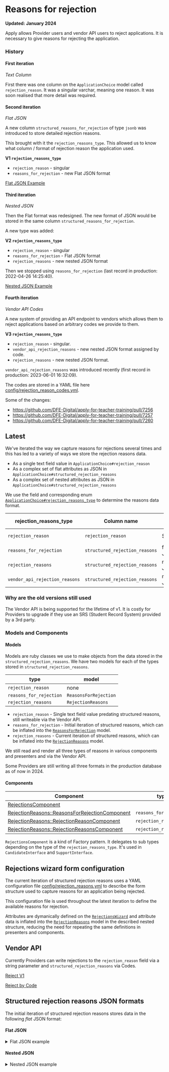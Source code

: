 # Reasons for rejection

**Updated: January 2024**

Apply allows Provider users and vendor API users to reject applications.
It is necessary to give reasons for rejecting the application.

### History

#### First iteration

_Text Column_

First there was one column on the `ApplicationChoice` model called `rejection_reason`. It was a singular varchar, meaning one reason. It was soon realised that more detail was required.


#### Second iteration

_Flat JSON_

A new column `structured_reasons_for_rejection` of type `jsonb` was introduced to store detailed rejection reasons.

This brought with it the `rejection_reasons_type`. This allowed us to know what column / format of rejection reason the application used.

**V1 `rejection_reasons_type`**
 - `rejection_reason` - singular
 - `reasons_for_rejection` - new Flat JSON format

[Flat JSON Example](#flat-json)

#### Third iteration

_Nested JSON_

Then the Flat format was redesigned. The new format of JSON would be stored in the same column `structured_reasons_for_rejection`.

A new type was added:

**V2 `rejection_reasons_type`**
 - `rejection_reason` - singular
 - `reasons_for_rejection` - Flat JSON format
 - `rejection_reasons` - new nested JSON format

Then we stopped using `reasons_for_rejection` (last record in production: 2022-04-26 14:25:40).

[Nested JSON Example](#nested-json)

#### Fourth iteration

_Vendor API Codes_

A new system of providing an API endpoint to vendors which allows them to reject applications based on arbitrary codes we provide to them.

**V3 `rejection_reasons_type`**
 - `rejection_reason` - singular.
 - `vendor_api_rejection_reasons` - new nested JSON format assigned by code.
 - `rejection_reasons` - new nested JSON format.

`vendor_api_rejection_reasons` was introduced recently (first record in production: 2023-06-01 16:32:09).

The codes are stored in a YAML file here [config/rejection_reason_codes.yml](https://github.com/DFE-Digital/apply-for-teacher-training/blob/main/config/rejection_reason_codes.yml).

Some of the changes:

 - https://github.com/DFE-Digital/apply-for-teacher-training/pull/7256
 - https://github.com/DFE-Digital/apply-for-teacher-training/pull/7257
 - https://github.com/DFE-Digital/apply-for-teacher-training/pull/7260


## Latest

We've iterated the way we capture reasons for rejections several times and this has led to a variety of ways we store the rejection reasons data.

- As a single text field value in `ApplicationChoice#rejection_reason`
- As a complex set of flat attributes as JSON in `ApplicationChoice#structured_rejection_reasons`
- As a complex set of nested attributes as JSON in `ApplicationChoice#structured_rejection_reasons`

We use the field and corresponding enum [`ApplicationChoice#rejection_reasons_type`](https://github.com/DFE-Digital/apply-for-teacher-training/blob/main/app/models/application_choice.rb#L52-L56) to determine the reasons data format.

|rejection_reasons_type|Column name|data type|Source|Info|
|---|---|---|---|---|
|`rejection_reason`|`rejection_reason`|String|Vendor API, ProviderInterface||
|`reasons_for_rejection`|`structured_rejection_reasons`|flat JSON|ProviderInterface|DEPRECATED 2022|
|`rejection_reasons`|`structured_rejection_reasons`|nested JSON |ProviderInterface||
|`vendor_api_rejection_reasons`|`structured_rejection_reasons`|nested JSON|Vendor API|Introduced 2023|

### Why are the old versions still used

The Vendor API is being supported for the lifetime of v1. It is costly for Providers to upgrade if they use an SRS (Student Record System) provided by a 3rd party.


### Models and Components

#### Models
Models are ruby classes we use to make objects from the data stored in the `structured_rejection_reasons`. We have two models for each of the types stored in `structured_rejection_reasons`.

|type|model|
|---|---|
|`rejection_reason`|none|
|`reasons_for_rejection`|`ReasonsForRejection`|
|`rejection_reasons`|`RejectionReasons`|


- `rejection_reason` - Single text field value predating structured reasons, still writeable via the Vendor API.
- `reasons_for_rejection` - Initial iteration of structured reasons, which can be inflated into the [`ReasonsForRejection`](https://github.com/DFE-Digital/apply-for-teacher-training/blob/main/app/models/reasons_for_rejection.rb) model.
- `rejection_reasons` - Current iteration of structured reasons, which can be inflated into the [`RejectionReasons`](https://github.com/DFE-Digital/apply-for-teacher-training/blob/main/app/models/rejection_reasons.rb) model.

We still read and render all three types of reasons in various components and presenters and via the Vendor API.

Some Providers are still writing all three formats in the production database as of now in 2024.


#### Components

|Component|type|purpose
|---|---|---|
|[RejectionsComponent](,,.app/components/shared/rejections_component.rb) | |Delegator|
|[RejectionReasons::ReasonsForRejectionComponent](../app/components/shared/rejection_reasons/reasons_for_rejection_component.rb)|`reasons_for_rejection`|Render|
|[RejectionReasons::RejectionReasonComponent](../app/components/shared/rejection_reasons/rejection_reason_component.rb)|`rejection_reason`|Render|
|[RejectionReasons::RejectionReasonsComponent](../app/components/shared/rejection_reasons/rejection_reasons_component.rb)|`rejection_reasons`|Render|

`RejectionsComponent` is a kind of Factory pattern. It delegates to sub types depending on the type of the `rejection_reasons_type`. It's used in `CandidateInterface` and `SupportInterface`.


## Rejections wizard form configuration

The current iteration of structured rejection reasons uses a YAML configuration file [config/rejection_reasons.yml](https://github.com/DFE-Digital/apply-for-teacher-training/blob/main/config/rejection_reasons.yml) to describe the form structure used to capture reasons for an application being rejected.

This configuration file is used throughout the latest iteration to define the available reasons for rejection.

Attributes are dymanically defined on the [`RejectionsWizard`](https://github.com/DFE-Digital/apply-for-teacher-training/blob/main/app/forms/provider_interface/rejections_wizard.rb) and attribute data is inflated into the [`RejectionReasons`](https://github.com/DFE-Digital/apply-for-teacher-training/blob/main/app/models/rejection_reasons.rb) model in the described nested structure, reducing the need for repeating the same definitions in presenters and components.

## Vendor API

Currently Providers can write rejections to the `rejection_reason` field via a string parameter and `structured_rejection_reasons` via Codes.

[Reject V1](https://www.apply-for-teacher-training.service.gov.uk/api-docs/v1.4/reference#post-applications-application_id-reject)

[Reject by Code](https://www.apply-for-teacher-training.service.gov.uk/api-docs/v1.4/reference#post-applications-application_id-reject-by-codes)

## Structured rejection reasons JSON formats

The initial iteration of structured rejection reasons stores data in the following _flat_ JSON format:

#### Flat JSON<a name="flat-json"></a>

<details><summary>Flat JSON example</summary>
<p>


```json
{
  "course_full_y_n": "No",
  "candidate_behaviour_y_n": "Yes",
  "candidate_behaviour_other": "Persistent scratching",
  "candidate_behaviour_what_to_improve": "Not scratch so much",
  "candidate_behaviour_what_did_the_candidate_do": [
    "didnt_reply_to_interview_offer",
    "didnt_attend_interview",
    "other"
  ],
  "honesty_and_professionalism_y_n": "Yes",
  "honesty_and_professionalism_concerns_other_details": null,
  "honesty_and_professionalism_concerns": [
    "information_false_or_inaccurate",
    "references"
  ],
  "honesty_and_professionalism_concerns_plagiarism_details": null,
  "honesty_and_professionalism_concerns_references_details": "Clearly not a popular student",
  "honesty_and_professionalism_concerns_information_false_or_inaccurate_details": "Fake news",
  "offered_on_another_course_y_n": "No",
  "offered_on_another_course_details": null,
  "performance_at_interview_y_n": "Yes",
  "performance_at_interview_what_to_improve": "Be fully dressed",
  "qualifications_y_n": "Yes",
  "qualifications_other_details": "All the other stuff",
  "qualifications_which_qualifications": [
    "no_english_gcse",
    "other"
  ],
  "quality_of_application_y_n": "Yes",
  "quality_of_application_other_details": "Lights on but nobody home",
  "quality_of_application_other_what_to_improve": "Study harder",
  "quality_of_application_which_parts_needed_improvement": [
    "personal_statement",
    "subject_knowledge",
    "other"
  ],
  "quality_of_application_subject_knowledge_what_to_improve": "Claiming to be the 'world's leading expert' seemed a bit strong",
  "quality_of_application_personal_statement_what_to_improve": "Use a spellchecker",
  "safeguarding_y_n": "Yes",
  "safeguarding_concerns": [
    "other"
  ],
  "safeguarding_concerns_other_details": "We need to run further checks",
  "safeguarding_concerns_vetting_disclosed_information_details": null,
  "safeguarding_concerns_candidate_disclosed_information_details": null,
  "cannot_sponsor_visa_y_n": "No",
  "cannot_sponsor_visa_details": null,
  "interested_in_future_applications_y_n": null,
  "why_are_you_rejecting_this_application": null,
  "other_advice_or_feedback_y_n": null,
  "other_advice_or_feedback_details": null
}
```
</p>
</details>

#### Nested JSON<a name="nested-json"></a>

<details><summary>Nested JSON example</summary>
<p>

The current iteration of structured rejection reasons stores data in the following _nested_ JSON format:

```json
{
  "selected_reasons": [
    {
      "id": "qualifications",
      "label": "Qualifications",
      "selected_reasons": [
        {
          "id": "no_maths_gcse",
          "label": "No maths GCSE at minimum grade 4 or C, or equivalent"
        },
        {
          "id": "no_english_gcse",
          "label": "No English GCSE at minimum grade 4 or C, or equivalent"
        },
        {
          "id": "no_science_gcse",
          "label": "No science GCSE at minimum grade 4 or C, or equivalent"
        },
        {
          "id": "no_degree",
          "label": "No bachelor’s degree or equivalent"
        },
        {
          "id": "unverified_qualifications",
          "label": "Could not verify qualifications",
          "details": {
            "id": "unverified_qualifications_details",
            "text": "We could find no record of your GCSEs."
          }
        }
      ]
    },
    {
      "id": "personal_statement",
      "label": "Personal statement",
      "selected_reasons": [
        {
          "id": "quality_of_writing",
          "label": "Quality of writing",
          "details": {
            "id": "quality_of_writing_details",
            "text": "We do not accept applications written in Old Norse."
          }
        }
      ]
    },
    {
      "id": "references",
      "label": "References",
      "details": {
        "id": "references_details",
        "text": "We do not accept references from close family members, such as your mum."
      }
    },
    {
      "id": "course_full",
      "label": "Course full"
    },
    {
      "id": "other",
      "label": "Other",
      "details": {
        "id": "other_details",
        "text": "So many other things were wrong..."
      }
    }
  ]
}
```
</p>
</details>
